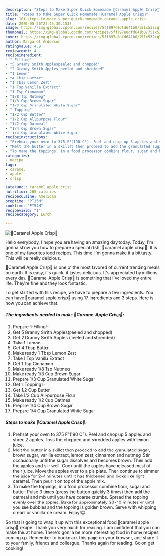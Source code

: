 ```yaml
---
description: "Steps to Make Super Quick Homemade 🍎Caramel Apple Crisp🍏"
title: "Steps to Make Super Quick Homemade 🍎Caramel Apple Crisp🍏"
slug: 103-steps-to-make-super-quick-homemade-caramel-apple-crisp
date: 2020-05-26T23:45:30.153Z
image: https://img-global.cpcdn.com/recipes/5ff897e8dfd641b0/751x532cq70/🍎caramel-apple-crisp🍏-recipe-main-photo.jpg
thumbnail: https://img-global.cpcdn.com/recipes/5ff897e8dfd641b0/751x532cq70/🍎caramel-apple-crisp🍏-recipe-main-photo.jpg
cover: https://img-global.cpcdn.com/recipes/5ff897e8dfd641b0/751x532cq70/🍎caramel-apple-crisp🍏-recipe-main-photo.jpg
author: Margaret Anderson
ratingvalue: 4.8
reviewcount: 4
recipeingredient:
- " Filling"
- "5 Granny Smith Applespeeled and chopped"
- "2 Granny Smith Apples peeled and shredded"
- "1 Lemon"
- "4 Tbsp Butter"
- "1 Tbsp Lemon Zest"
- "1 Tsp Vanilla Extract"
- "1 Tsp Cinnamon"
- "1/8 Tsp Nutmeg"
- "1/3 Cup Brown Sugar"
- "1/3 Cup Granulated White Sugar"
- " Topping"
- "1/2 Cup Butter"
- "1/2 Cup Allpurpose Flour"
- "1/2 Cup Oatmeal"
- "1/4 Cup Brown Sugar"
- "1/4 Cup Granulated White Sugar"
recipeinstructions:
- "Preheat your oven to 375 F°(190 C°). Peel and chop up 5 apples and shred 2 apples. Toss the chopped and shredded apples with lemon juice."
- "Melt the butter in a skillet then proceed to add the granulated sugar, brown sugar, vanilla extract, lemon zest, cinnamon and nutmeg. Stir occasionally until the sugar dissolves and becomes brown. Then add the apples and stir well. Cook until the apples have released most of their juice. Move the apples over to a pie plate. Then continue to simmer the juice for 2-4 minutes until it has thickened and looks like light caramel. Then pour it on top of the apple mix."
- "To make the toppings, in a food processor combine flour, sugar and butter. Pulse 3 times (press the button quickly 3 times) then add the oatmeal and mix until you have coarse crumbs. Spread the topping evenly over the apples. Bake for approximately 30-40 minutes or until you see bubbles and the topping is golden brown. Serve with whipping cream or vanilla ice cream. Enjoy!😊"
categories:
- Recipe
tags:
- caramel
- apple
- crisp

katakunci: caramel apple crisp 
nutrition: 265 calories
recipecuisine: American
preptime: "PT15M"
cooktime: "PT54M"
recipeyield: "1"
recipecategory: Lunch

---
```



![🍎Caramel Apple Crisp🍏](https://img-global.cpcdn.com/recipes/5ff897e8dfd641b0/751x532cq70/🍎caramel-apple-crisp🍏-recipe-main-photo.jpg)

Hello everybody, I hope you are having an amazing day today. Today, I'm gonna show you how to prepare a special dish, 🍎caramel apple crisp🍏. It is one of my favorites food recipes. This time, I'm gonna make it a bit tasty. This will be really delicious.



🍎Caramel Apple Crisp🍏 is one of the most favored of current trending meals on earth. It is easy, it's quick, it tastes delicious. It's appreciated by millions every day. 🍎Caramel Apple Crisp🍏 is something that I've loved my entire life. They're fine and they look fantastic.


To get started with this recipe, we have to prepare a few ingredients. You can have 🍎caramel apple crisp🍏 using 17 ingredients and 3 steps. Here is how you can achieve that.

##### The ingredients needed to make 🍎Caramel Apple Crisp🍏:

1. Prepare  ✨Filling✨
1. Get 5 Granny Smith Apples(peeled and chopped)
1. Get 2 Granny Smith Apples (peeled and shredded)
1. Take 1 Lemon
1. Get 4 Tbsp Butter
1. Make ready 1 Tbsp Lemon Zest
1. Take 1 Tsp Vanilla Extract
1. Get 1 Tsp Cinnamon
1. Make ready 1/8 Tsp Nutmeg
1. Make ready 1/3 Cup Brown Sugar
1. Prepare 1/3 Cup Granulated White Sugar
1. Get  ✨Topping✨
1. Get 1/2 Cup Butter
1. Take 1/2 Cup All-purpose Flour
1. Make ready 1/2 Cup Oatmeal
1. Prepare 1/4 Cup Brown Sugar
1. Prepare 1/4 Cup Granulated White Sugar




##### Steps to make 🍎Caramel Apple Crisp🍏:

1. Preheat your oven to 375 F°(190 C°). Peel and chop up 5 apples and shred 2 apples. Toss the chopped and shredded apples with lemon juice.
1. Melt the butter in a skillet then proceed to add the granulated sugar, brown sugar, vanilla extract, lemon zest, cinnamon and nutmeg. Stir occasionally until the sugar dissolves and becomes brown. Then add the apples and stir well. Cook until the apples have released most of their juice. Move the apples over to a pie plate. Then continue to simmer the juice for 2-4 minutes until it has thickened and looks like light caramel. Then pour it on top of the apple mix.
1. To make the toppings, in a food processor combine flour, sugar and butter. Pulse 3 times (press the button quickly 3 times) then add the oatmeal and mix until you have coarse crumbs. Spread the topping evenly over the apples. Bake for approximately 30-40 minutes or until you see bubbles and the topping is golden brown. Serve with whipping cream or vanilla ice cream. Enjoy!😊




So that is going to wrap it up with this exceptional food 🍎caramel apple crisp🍏 recipe. Thank you very much for reading. I am confident that you can make this at home. There's gonna be more interesting food in home recipes coming up. Remember to bookmark this page on your browser, and share it to your family, friends and colleague. Thanks again for reading. Go on get cooking!
